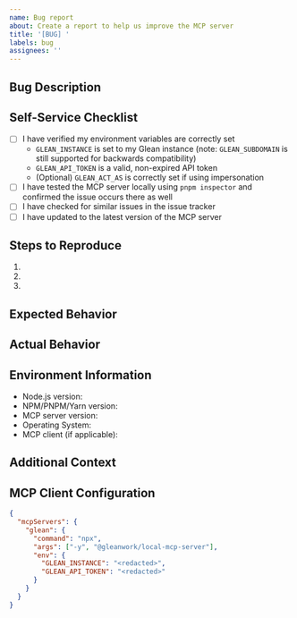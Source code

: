 ```yaml
---
name: Bug report
about: Create a report to help us improve the MCP server
title: '[BUG] '
labels: bug
assignees: ''
---
```


## Bug Description

<!-- A clear and concise description of what the bug is -->

## Self-Service Checklist

<!-- Please complete the following checklist before submitting your issue to ensure you've done basic troubleshooting -->

- [ ] I have verified my environment variables are correctly set
  - `GLEAN_INSTANCE` is set to my Glean instance (note: `GLEAN_SUBDOMAIN` is still supported for backwards compatibility)
  - `GLEAN_API_TOKEN` is a valid, non-expired API token
  - (Optional) `GLEAN_ACT_AS` is correctly set if using impersonation
- [ ] I have tested the MCP server locally using `pnpm inspector` and confirmed the issue occurs there as well
- [ ] I have checked for similar issues in the issue tracker
- [ ] I have updated to the latest version of the MCP server

## Steps to Reproduce

<!-- Steps to reproduce the behavior -->

1.
2.
3.

## Expected Behavior

<!-- A clear and concise description of what you expected to happen -->

## Actual Behavior

<!-- What actually happened, including any error messages or logs -->

## Environment Information

- Node.js version: <!-- e.g., v18.15.0 -->
- NPM/PNPM/Yarn version: <!-- e.g., npm 9.5.0 -->
- MCP server version: <!-- e.g., 0.1.0 -->
- Operating System: <!-- e.g., macOS 13.2.1 -->
- MCP client (if applicable): <!-- e.g., Claude Desktop, Windsurf, etc. -->

## Additional Context

<!-- Add any other context about the problem here, such as screenshots or logs -->

## MCP Client Configuration

<!-- If applicable, include your MCP client configuration (with sensitive tokens redacted) -->

```json
{
  "mcpServers": {
    "glean": {
      "command": "npx",
      "args": ["-y", "@gleanwork/local-mcp-server"],
      "env": {
        "GLEAN_INSTANCE": "<redacted>",
        "GLEAN_API_TOKEN": "<redacted>"
      }
    }
  }
}
```
